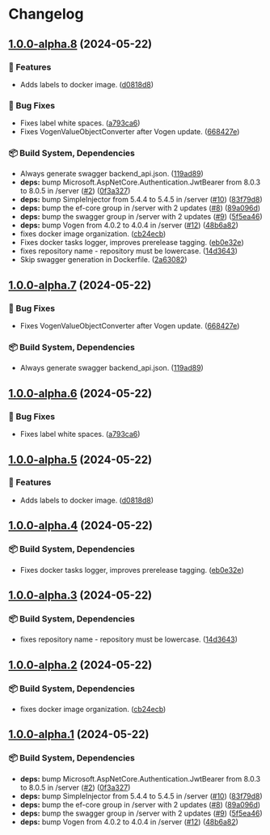 # Changelog

## [1.0.0-alpha.8](https://github.com/OpenCleanEnergy/emma/compare/v1.0.0-alpha.7...v1.0.0-alpha.8) (2024-05-22)


### 🚀 Features

* Adds labels to docker image. ([d0818d8](https://github.com/OpenCleanEnergy/emma/commit/d0818d871f882b7dedfc63452e7d8a7e5385d01c))


### 🐛 Bug Fixes

* Fixes label white spaces. ([a793ca6](https://github.com/OpenCleanEnergy/emma/commit/a793ca6a66fbe40bdf72441a1887cc50383c3e22))
* Fixes VogenValueObjectConverter after Vogen update. ([668427e](https://github.com/OpenCleanEnergy/emma/commit/668427eac1ae7c602e01a4e24a7e651af04ce06c))


### 📦️ Build System, Dependencies

* Always generate swagger backend_api.json. ([119ad89](https://github.com/OpenCleanEnergy/emma/commit/119ad895b06a8d7194d472a4401f81eded1ed2bd))
* **deps:** bump Microsoft.AspNetCore.Authentication.JwtBearer from 8.0.3 to 8.0.5 in /server ([#2](https://github.com/OpenCleanEnergy/emma/issues/2)) ([0f3a327](https://github.com/OpenCleanEnergy/emma/commit/0f3a32770d3d56ea9b0d0d73dbfb3425beb68acf))
* **deps:** bump SimpleInjector from 5.4.4 to 5.4.5 in /server ([#10](https://github.com/OpenCleanEnergy/emma/issues/10)) ([83f79d8](https://github.com/OpenCleanEnergy/emma/commit/83f79d8a23371f5f0a3db2b47816ac259a3edf22))
* **deps:** bump the ef-core group in /server with 2 updates ([#8](https://github.com/OpenCleanEnergy/emma/issues/8)) ([89a096d](https://github.com/OpenCleanEnergy/emma/commit/89a096d64379b9e45b3343a5211f69b8122e9b81))
* **deps:** bump the swagger group in /server with 2 updates ([#9](https://github.com/OpenCleanEnergy/emma/issues/9)) ([5f5ea46](https://github.com/OpenCleanEnergy/emma/commit/5f5ea46d1cbcc14f9da22680a9e2b20bd7042e27))
* **deps:** bump Vogen from 4.0.2 to 4.0.4 in /server ([#12](https://github.com/OpenCleanEnergy/emma/issues/12)) ([48b6a82](https://github.com/OpenCleanEnergy/emma/commit/48b6a8298fa0e5a2b36e6e59bc288107d3132584))
* fixes docker image organization. ([cb24ecb](https://github.com/OpenCleanEnergy/emma/commit/cb24ecbd54ea2225d6cbc3f7e3ae3282467afbf4))
* Fixes docker tasks logger, improves prerelease tagging. ([eb0e32e](https://github.com/OpenCleanEnergy/emma/commit/eb0e32ed92b88d06361b57d63ec2c8fde5518231))
* fixes repository name - repository must be lowercase. ([14d3643](https://github.com/OpenCleanEnergy/emma/commit/14d36439c3b2893415261e31d123ed5c60b97af7))
* Skip swagger generation in Dockerfile. ([2a63082](https://github.com/OpenCleanEnergy/emma/commit/2a63082311d25cbcfa5e5a05dc79dee32f086c03))

## [1.0.0-alpha.7](https://github.com/OpenCleanEnergy/emma/compare/emma-server-v1.0.0-alpha.6...emma-server-v1.0.0-alpha.7) (2024-05-22)


### 🐛 Bug Fixes

* Fixes VogenValueObjectConverter after Vogen update. ([668427e](https://github.com/OpenCleanEnergy/emma/commit/668427eac1ae7c602e01a4e24a7e651af04ce06c))


### 📦️ Build System, Dependencies

* Always generate swagger backend_api.json. ([119ad89](https://github.com/OpenCleanEnergy/emma/commit/119ad895b06a8d7194d472a4401f81eded1ed2bd))

## [1.0.0-alpha.6](https://github.com/OpenCleanEnergy/emma/compare/emma-server-v1.0.0-alpha.5...emma-server-v1.0.0-alpha.6) (2024-05-22)


### 🐛 Bug Fixes

* Fixes label white spaces. ([a793ca6](https://github.com/OpenCleanEnergy/emma/commit/a793ca6a66fbe40bdf72441a1887cc50383c3e22))

## [1.0.0-alpha.5](https://github.com/OpenCleanEnergy/emma/compare/emma-server-v1.0.0-alpha.4...emma-server-v1.0.0-alpha.5) (2024-05-22)


### 🚀 Features

* Adds labels to docker image. ([d0818d8](https://github.com/OpenCleanEnergy/emma/commit/d0818d871f882b7dedfc63452e7d8a7e5385d01c))

## [1.0.0-alpha.4](https://github.com/OpenCleanEnergy/emma/compare/emma-server-v1.0.0-alpha.3...emma-server-v1.0.0-alpha.4) (2024-05-22)


### 📦️ Build System, Dependencies

* Fixes docker tasks logger, improves prerelease tagging. ([eb0e32e](https://github.com/OpenCleanEnergy/emma/commit/eb0e32ed92b88d06361b57d63ec2c8fde5518231))

## [1.0.0-alpha.3](https://github.com/OpenCleanEnergy/emma/compare/emma-server-v1.0.0-alpha.2...emma-server-v1.0.0-alpha.3) (2024-05-22)


### 📦️ Build System, Dependencies

* fixes repository name - repository must be lowercase. ([14d3643](https://github.com/OpenCleanEnergy/emma/commit/14d36439c3b2893415261e31d123ed5c60b97af7))

## [1.0.0-alpha.2](https://github.com/OpenCleanEnergy/emma/compare/emma-server-v1.0.0-alpha.1...emma-server-v1.0.0-alpha.2) (2024-05-22)


### 📦️ Build System, Dependencies

* fixes docker image organization. ([cb24ecb](https://github.com/OpenCleanEnergy/emma/commit/cb24ecbd54ea2225d6cbc3f7e3ae3282467afbf4))

## [1.0.0-alpha.1](https://github.com/OpenCleanEnergy/emma/compare/emma-server-v1.0.0-alpha.0...emma-server-v1.0.0-alpha.1) (2024-05-22)


### 📦️ Build System, Dependencies

* **deps:** bump Microsoft.AspNetCore.Authentication.JwtBearer from 8.0.3 to 8.0.5 in /server ([#2](https://github.com/OpenCleanEnergy/emma/issues/2)) ([0f3a327](https://github.com/OpenCleanEnergy/emma/commit/0f3a32770d3d56ea9b0d0d73dbfb3425beb68acf))
* **deps:** bump SimpleInjector from 5.4.4 to 5.4.5 in /server ([#10](https://github.com/OpenCleanEnergy/emma/issues/10)) ([83f79d8](https://github.com/OpenCleanEnergy/emma/commit/83f79d8a23371f5f0a3db2b47816ac259a3edf22))
* **deps:** bump the ef-core group in /server with 2 updates ([#8](https://github.com/OpenCleanEnergy/emma/issues/8)) ([89a096d](https://github.com/OpenCleanEnergy/emma/commit/89a096d64379b9e45b3343a5211f69b8122e9b81))
* **deps:** bump the swagger group in /server with 2 updates ([#9](https://github.com/OpenCleanEnergy/emma/issues/9)) ([5f5ea46](https://github.com/OpenCleanEnergy/emma/commit/5f5ea46d1cbcc14f9da22680a9e2b20bd7042e27))
* **deps:** bump Vogen from 4.0.2 to 4.0.4 in /server ([#12](https://github.com/OpenCleanEnergy/emma/issues/12)) ([48b6a82](https://github.com/OpenCleanEnergy/emma/commit/48b6a8298fa0e5a2b36e6e59bc288107d3132584))
